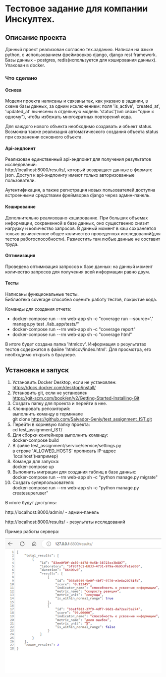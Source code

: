 # Тестовое задание для компании Инскултех. 

## Описание проекта
Данный проект реализован согласно тех.заданию. Написан на языке python, 
с использованием фреймворков django, django rest framework.
Базы данных - postgres, redis(используется для кэширования данных).
Упакован в docker.

### Что сделано

#### Основа
Модели проекта написаны и связаны так, как указано в задании, в схеме базы данных,
за одним исключением: поля 'is_active', 'created_at', 'updated_at' 
вынесены в отдельную модель 'status'(тип связи "один к одному"), чтобы избежать многократных повторений кода. 

Для каждого нового объекта необходимо создавать и объект status. Возможна также реализация автоматического
создания объекта status при сохранении основного объекта.

#### Аpi-эндпоинт
Реализован единственный api-эндпоинт для получения результатов исследований:<br>
http://localhost:8000/results/, который возвращает данные в формате json. 
Доступ к api-эндпоинту имеют только авторизованные пользователи. 

Аутентификация, а также регистрация новых пользователей доступна встроенными средствами
фреймворка django через админ-панель.

#### Кэширование
Дополнительно реализовано кэширование. При больших объемах информации, сохраненной в базе данных, 
оно существенно снизит нагрузку и количество запросов. В данный момент в кэш сохраняется только вычисленное общее
количество проведенных исследований(для тестов работоспособности). Разместить там любые
данные не составит труда.

#### Оптимизация
Проведена оптимизация запросов к базе данных: на данный момент количество запросов для получения всей 
информации равно двум.

#### Тесты
Написаны функциональные тесты.<br>
Библиотека coverage способна оценить работу тестов, покрытие кода.

Команды для создания отчета:<br>
- docker-compose run --rm web-app sh -c "coverage run --source='.' manage.py test ./lab_app/tests/"
- docker-compose run --rm web-app sh -c "coverage report"
- docker-compose run --rm web-app sh -c "coverage html" 

В итоге будет создана папка 'htmlcov'. Информация о результатах тестов содержится в файле 'htmlcov/index.html'. 
Для просмотра, его необходимо открыть в браузере.



## Установка и запуск

1. Установить Docker Desktop, если не установлен:
    https://docs.docker.com/desktop/install/
2. Установить git, если не установлен<br>
    https://git-scm.com/book/en/v2/Getting-Started-Installing-Git
3. Создать папку для проекта и перейти в нее.
4. Клонировать репозиторий:<br>
    выполнить команду в терминале<br>
    git clone https://github.com/Salvador-Geniy/test_assignment_IST.git
5. Перейти в корневую папку проекта:<br>
    cd test_assignment_IST/
6. Для сборки контейнера выполнить команду:<br>
docker-compose build
7. В файле test_assignment/service/service/settings.py  
в строке 'ALLOWED_HOSTS' прописать IP-адрес 'localhost'(например)
8. Команда для запуска:<br>
docker-compose up
9. Выполнить миграции для создания таблиц в базе данных:<br>
docker-compose run --rm web-app sh -c "python manage.py migrate"
10. Создать суперпользователя:<br>
docker-compose run --rm web-app sh -c "python manage.py createsuperuser"

    
В итоге будут доступны:

http://localhost:8000/admin/ - админ-панель

http://localhost:8000/results/ - результаты исследований

Пример работы сервера:

![Alt text](/example_results.PNG?raw=true "Optional Title")